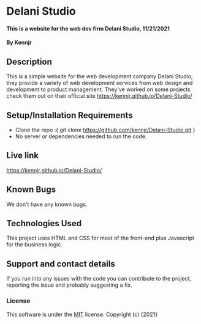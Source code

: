 # Delani Studio
#### This is a website for the web dev firm Delani Studio, 11/21/2021
#### By **Kennjr**
## Description
This is a simple website for the web development company Delani Studio, they provide a variety of web development services from web design and development to product management. They've worked on some projects check them out on their official site https://kennjr.github.io/Delani-Studio/
## Setup/Installation Requirements
* Clone the repo :{ git clone https://github.com/kennjr/Delani-Studio.git }
* No server or dependencies needed to run the code.
## Live link
https://kennjr.github.io/Delani-Studio/
## Known Bugs
We don't have any known bugs.
## Technologies Used
This project uses HTML and CSS for most of the front-end plus Javascript for the business logic.
## Support and contact details
If you run into any issues with the code you can contribute to the project, reporting the issue and probably suggesting a fix.
### License
This software is under the [MIT](LICENSE) license.
Copyright (c) {2021} 
